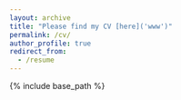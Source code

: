 ```yaml
---
layout: archive
title: "Please find my CV [here]('www')"
permalink: /cv/
author_profile: true
redirect_from:
  - /resume
---
```


{% include base_path %}

